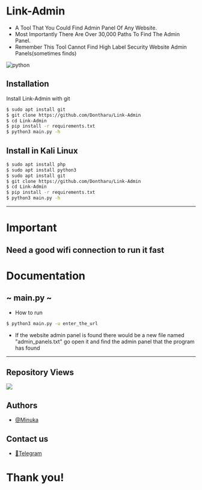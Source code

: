 # Link-Admin

* A Tool That You Could Find Admin Panel Of Any Website.
* Most Importantly There Are Over 30,000 Paths To Find The Admin Panel.
* Remember This Tool Cannot Find High Label Security Website Admin Panels(sometimes finds)

![python](https://img.shields.io/badge/Python-v3.10-3776AB?style=for_the_badge&logo=Python)

## Installation

Install Link-Admin with git

```bash
$ sudo apt install git
$ git clone https://github.com/Dontharu/Link-Admin
$ cd Link-Admin
$ pip install -r requirements.txt
$ python3 main.py -h
```

## Install in Kali Linux

```bash
$ sudo apt install php
$ sudo apt install python3
$ sudo apt install git
$ git clone https://github.com/Dontharu/Link-Admin
$ cd Link-Admin
$ pip install -r requirements.txt
$ python3 main.py -h
```
---

# Important
## Need a good wifi connection to run it fast


# Documentation
## ~ main.py ~
* How to run 
```bash 
$ python3 main.py -u enter_the_url
```
* If the website admin panel is found there would be a new file named "admin_panels.txt" go open it and find the admin panel that the program has found

---

## Repository Views
[![](https://visitcount.itsvg.in/api?id=Dontharu&label=Profile%20Views&color=0&icon=0&pretty=true)](https://visitcount.itsvg.in)


## Authors

- [@Minuka](https://github.com/Dontharu)

## Contact us

- [📱Telegram](https://t.me/+BqPyeuvZN2owYmRl)

# Thank you!
